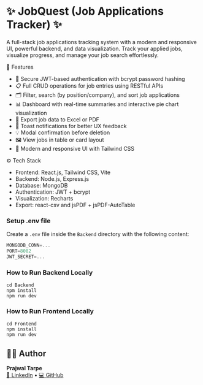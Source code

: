 # ✨ JobQuest (Job Applications Tracker) ✨

A full-stack job applications tracking system with a modern and responsive UI, powerful backend, and data visualization. Track your applied jobs, visualize progress, and manage your job search effortlessly.


🚀 Features

- 🔐 Secure JWT-based authentication with bcrypt password hashing
- 📋 Full CRUD operations for job entries using RESTful APIs
- 🗂️ Filter, search (by position/company), and sort job applications
- 📊 Dashboard with real-time summaries and interactive pie chart visualization
- 📎 Export job data to Excel or PDF
- 💬 Toast notifications for better UX feedback
- 💡 Modal confirmation before deletion
- 🖼️ View jobs in table or card layout
- 🌈 Modern and responsive UI with Tailwind CSS

⚙️ Tech Stack

- Frontend: React.js, Tailwind CSS, Vite
- Backend: Node.js, Express.js
- Database: MongoDB
- Authentication: JWT + bcrypt
- Visualization: Recharts
- Export: react-csv and jsPDF + jsPDF-AutoTable

### Setup .env file

Create a `.env` file inside the `Backend` directory with the following content:

```js
MONGODB_CONN=...
PORT=8082
JWT_SECRET=...
```

### How to Run Backend Locally

```shell
cd Backend
npm install
npm run dev
```

### How to Run Frontend Locally

```shell
cd Frontend
npm install
npm run dev
```

## 👨‍💻 Author

**Prajwal Tarpe**  
[🔗 LinkedIn](https://www.linkedin.com/in/prajwal-tarpe/) • [💻 GitHub](https://github.com/prajwal-tarpe)
